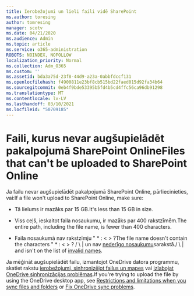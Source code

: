 ```yaml
---
title: Ierobežojumi un lieli faili vidē SharePoint
ms.author: toresing
author: tomresing
manager: scotv
ms.date: 04/21/2020
ms.audience: Admin
ms.topic: article
ms.service: o365-administration
ROBOTS: NOINDEX, NOFOLLOW
localization_priority: Normal
ms.collection: Adm_O365
ms.custom: ''
ms.assetid: bda3a75d-23f8-44d9-a23a-0abbfdccf131
ms.openlocfilehash: f4900811e23bf8cb515bd22faed015d92fa34b64
ms.sourcegitcommit: 0eb4f9bde53395b5fd4b5cd4ffc56ca96db91298
ms.translationtype: MT
ms.contentlocale: lv-LV
ms.lasthandoff: 03/10/2021
ms.locfileid: "50709185"
---
```

# <a name="files-that-cant-be-uploaded-to-sharepoint-online"></a><span data-ttu-id="f5cb5-102">Faili, kurus nevar augšupielādēt pakalpojumā SharePoint Online</span><span class="sxs-lookup"><span data-stu-id="f5cb5-102">Files that can't be uploaded to SharePoint Online</span></span>

<span data-ttu-id="f5cb5-103">Ja failu nevar augšupielādēt pakalpojumā SharePoint Online, pārliecinieties, vai:</span><span class="sxs-lookup"><span data-stu-id="f5cb5-103">If a file won't upload to SharePoint Online, make sure:</span></span>
  
- <span data-ttu-id="f5cb5-104">Tā lielums ir mazāks par 15 GB.</span><span class="sxs-lookup"><span data-stu-id="f5cb5-104">It's less than 15 GB in size.</span></span>
    
- <span data-ttu-id="f5cb5-105">Viss ceļš, ieskaitot faila nosaukumu, ir mazāks par 400 rakstzīmēm.</span><span class="sxs-lookup"><span data-stu-id="f5cb5-105">The entire path, including the file name, is fewer than 400 characters.</span></span>
    
- <span data-ttu-id="f5cb5-106">Faila nosaukumā nav rakstzīmju " \* : \< \> ?</span><span class="sxs-lookup"><span data-stu-id="f5cb5-106">The file name doesn't contain the characters " \* : \< \> ?</span></span> <span data-ttu-id="f5cb5-107">/ \ | un nav [nederīgo nosaukumu](https://go.microsoft.com/fwlink/?linkid=866430)sarakstā.</span><span class="sxs-lookup"><span data-stu-id="f5cb5-107">/ \ | and isn't on the list of [invalid names](https://go.microsoft.com/fwlink/?linkid=866430).</span></span>
    
<span data-ttu-id="f5cb5-108">Ja mēģināt augšupielādēt failu, izmantojot OneDrive datora programmu, skatiet rakstu [ierobežojumi, sinhronizējot failus un mapes](https://go.microsoft.com/fwlink/p/?LinkID=717734) vai [izlabojat OneDrive sinhronizācijas problēmas](https://go.microsoft.com/fwlink/?linkid=866431).</span><span class="sxs-lookup"><span data-stu-id="f5cb5-108">If you're trying to upload the file by using the OneDrive desktop app, see [Restrictions and limitations when you sync files and folders](https://go.microsoft.com/fwlink/p/?LinkID=717734) or [Fix OneDrive sync problems](https://go.microsoft.com/fwlink/?linkid=866431).</span></span>
  

